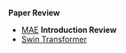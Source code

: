 **Paper Review**
- [MAE](https://ionized-fortnight-fd6.notion.site/Masked-Autoencoders-Are-Scalable-Vision-Learners-1f899124e3fb801e9197f5c62af67766?pvs=4)
**Introduction Review**
- [Swin Transformer](https://ionized-fortnight-fd6.notion.site/Swin-Transformer-Hierarchical-Vision-Transformer-using-Shifted-Windows-1f899124e3fb80e2a530f18e970482d4?pvs=4)
